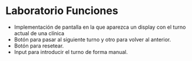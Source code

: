 # Laboratorio Funciones

- Implementación de pantalla en la que aparezca un display con el turno actual de una clínica 
- Botón para pasar al siguiente turno y otro para volver al anterior.
- Botón para resetear.
- Input para introducir el turno de forma manual.
